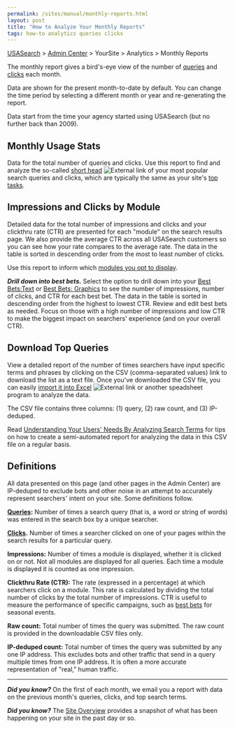 ```yaml
---
permalink: /sites/manual/monthly-reports.html
layout: post
title: "How to Analyze Your Monthly Reports"
tags: how-to analytics queries clicks
---
```

[USASearch](http://usasearch.howto.gov) > [Admin Center](https://search.usa.gov/sites) > YourSite > Analytics > Monthly Reports

The monthly report gives a bird's-eye view of the number of [queries](/sites/manual/queries.html) and [clicks](/sites/manual/clicks.html) each month. 

Data are shown for the present month-to-date by default. You can change the time period by selecting a different month or year and re-generating the report.

Data start from the time your agency started using USASearch (but no further back than 2009).

## Monthly Usage Stats

Data for the total number of queries and clicks. Use this report to find and analyze the so-called [short head](http://www.searchtools.com/analysis/long-tail.html) ![External link](https://9fddeb862c037f6d2190-f1564c64756a8cfee25b6b19953b1d23.ssl.cf2.rackcdn.com/external_link.gif) of your most popular search queries and clicks, which are typically the same as your site's [top tasks](http://www.howto.gov/web-content/manage/focus-on-top-tasks). 

## Impressions and Clicks by Module

Detailed data for the total number of impressions and clicks and your clickthru rate (CTR) are presented for each "module" on the search results page. We also provide the average CTR across all USASearch customers so you can see how your rate compares to the average rate. The data in the table is sorted in descending order from the most to least number of clicks. 

Use this report to inform which [modules you opt to display](/sites/manual/display-overview.html).

***Drill down into best bets.*** Select the option to drill down into your [Best Bets:Text](/sites/manual/best-bets-text.html) or [Best Bets: Graphics](/sites/manual/best-bets-graphics.html) to see the number of impressions, number of clicks, and CTR for each best bet. The data in the table is sorted in descending order from the highest to lowest CTR. Review and edit best bets as needed. Focus on those with a high number of impressions and low CTR to make the biggest impact on searchers' experience (and on your overall CTR).

## Download Top Queries

View a detailed report of the number of times searchers have input specific terms and phrases by clicking on the CSV (comma-separated values) link to download the list as a text file. Once you've downloaded the CSV file, you can easily [import it  into Excel](http://office.microsoft.com/en-us/excel-help/import-or-export-text-txt-or-csv-files-HP010342598.aspx) ![External link](https://9fddeb862c037f6d2190-f1564c64756a8cfee25b6b19953b1d23.ssl.cf2.rackcdn.com/external_link.gif) or another speadsheet program to analyze the data. 

The CSV file contains three columns: (1) query, (2) raw count, and (3) IP-deduped. 

Read [Understanding Your Users' Needs By Analyzing Search Terms](http://www.howto.gov/web-content/search/analyzing-search-terms) for tips on how to create a semi-automated report for analyzing the data in this CSV file on a regular basis.

## Definitions

All data presented on this page (and other pages in the Admin Center) are IP-deduped to exclude bots and other noise in an attempt to accurately represent searchers' intent on your site. Some definitions follow.

**[Queries](/sites/manual/queries.html):** Number of times a search query (that is, a word or string of words) was entered in the search box by a unique searcher. 

**[Clicks](/sites/manual/clicks.html).** Number of times a searcher clicked on one of your pages within the search results for a particular query.

**Impressions:** Number of times a module is displayed, whether it is clicked on or not. Not all modules are displayed for all queries. Each time a module is displayed it is counted as one impression.

**Clickthru Rate (CTR):** The rate (expressed in a percentage) at which searchers click on a module. This rate is calculated by dividing the total number of clicks by the total number of impressions. CTR is useful to measure the performance of specific campaigns, such as [best bets](/sites/manual/best-bets-text.html) for seasonal events.

**Raw count:** Total number of times the query was submitted. The raw count is provided in the downloadable CSV files only.

**IP-deduped count:** Total number of times the query was submitted by any one IP address. This excludes bots and other traffic that send in a query multiple times from one IP address. It is often a more accurate representation of "real," human traffic.

---

***Did you know?*** On the first of each month, we email you a report with data on the previous month's queries, clicks, and top search terms.

***Did you know?*** The [Site Overview](/sites/manual/site-overview.html) provides a snapshot of what has been happening on your site in the past day or so.